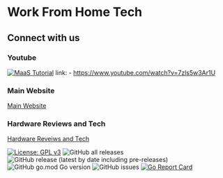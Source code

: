 # Work From Home Tech

## Connect with us

### Youtube
[![MaaS Tutorial](https://img.youtube.com/vi/7zls5w3Ar1U/maxresdefault.jpg)](https://www.youtube.com/watch?v=7zls5w3Ar1U)
link: - https://www.youtube.com/watch?v=7zls5w3Ar1U

### Main Website
[Main Website](https://workfromhometech.io)

### Hardware Reviews and Tech
[Hardware Reveiws and Tech](https://tech.workfromhometech.io)





  [![License: GPL v3](https://img.shields.io/badge/License-GPLv3-blue.svg)](https://www.gnu.org/licenses/gpl-3.0)
  ![GitHub all releases](https://img.shields.io/github/downloads/Work-From-Home-Tech/maas/total)
  ![GitHub release (latest by date including pre-releases)](https://img.shields.io/github/v/release/Work-From-Home-Tech/maas?include_prereleases)
  ![GitHub go.mod Go version](https://img.shields.io/github/last-commit/Work-From-Home-Tech/maas)
  ![GitHub issues](https://img.shields.io/github/issues/Work-From-Home-Tech/maas)
  [![Go Report Card](https://goreportcard.com/badge/github.com/flipthedream/goinsapi)](https://goreportcard.com/report/github.com/flipthedream/goinsapi)